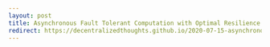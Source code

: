 ```yaml
---
layout: post
title: Asynchronous Fault Tolerant Computation with Optimal Resilience
redirect: https://decentralizedthoughts.github.io/2020-07-15-asynchronous-fault-tolerant-computation-with-optimal-resilience/
---
```

